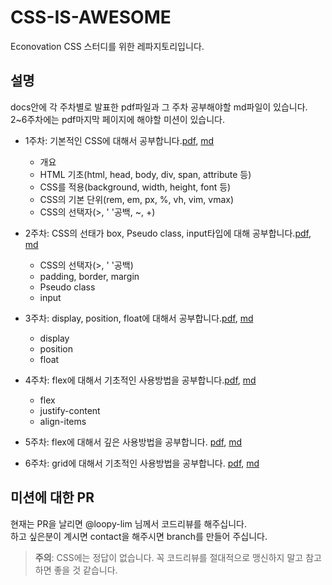 # CSS-IS-AWESOME

Econovation CSS 스터디를 위한 레파지토리입니다.

## 설명

docs안에 각 주차별로 발표한 pdf파일과 그 주차 공부해야할 md파일이 있습니다.  
2~6주차에는 pdf마지막 페이지에 해야할 미션이 있습니다.

- 1주차: 기본적인 CSS에 대해서 공부합니다.[pdf](https://github.com/JNU-econovation/css-is-awesome/blob/master/docs/first_week_anounce.pdf), [md](https://github.com/JNU-econovation/css-is-awesome/blob/master/docs/first_week_spread.md)

  - 개요
  - HTML 기초(html, head, body, div, span, attribute 등)
  - CSS를 적용(background, width, height, font 등)
  - CSS의 기본 단위(rem, em, px, %, vh, vim, vmax)
  - CSS의 선택자(>, ' '공백, ~, +)

- 2주차: CSS의 선태가 box, Pseudo class, input타입에 대해 공부합니다.[pdf](https://github.com/JNU-econovation/css-is-awesome/blob/master/docs/second_week_anounce.pdf), [md](https://github.com/JNU-econovation/css-is-awesome/blob/master/docs/second_week_spread.md)

  - CSS의 선택자(>, ' '공백)
  - padding, border, margin
  - Pseudo class
  - input

- 3주차: display, position, float에 대해서 공부합니다.[pdf](https://github.com/JNU-econovation/css-is-awesome/blob/master/docs/third_week_anounce.pdf), [md](https://github.com/JNU-econovation/css-is-awesome/blob/master/docs/third_week_spread.md)

  - display
  - position
  - float

- 4주차: flex에 대해서 기초적인 사용방법을 공부합니다.[pdf](https://github.com/JNU-econovation/css-is-awesome/blob/master/docs/fourch_week_anounce.pdf), [md](https://github.com/JNU-econovation/css-is-awesome/blob/master/docs/fourth_week_spread.md)

  - flex
  - justify-content
  - align-items

- 5주차: flex에 대해서 깊은 사용방법을 공부합니다. [pdf](https://github.com/JNU-econovation/css-is-awesome/blob/master/docs/fifth_week_anounce.pdf), [md](https://github.com/JNU-econovation/css-is-awesome/blob/master/docs/fifth_week_spread.md)

- 6주차: grid에 대해서 기초적인 사용방법을 공부합니다. [pdf](https://github.com/JNU-econovation/css-is-awesome/blob/master/docs/sixth_week_acnounce.pdf), [md](https://github.com/JNU-econovation/css-is-awesome/blob/master/docs/sixth-week-spread.md)

## 미션에 대한 PR

현재는 PR을 날리면 @loopy-lim 님께서 코드리뷰를 해주십니다.  
하고 싶은분이 계시면 contact을 해주시면 branch를 만들어 주십니다.  
> **주의**: CSS에는 정답이 없습니다. 꼭 코드리뷰를 절대적으로 맹신하지 말고 참고하면 좋을 것 같습니다.
